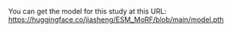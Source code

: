 
You can get the model for this study at this URL: https://huggingface.co/jiasheng/ESM_MoRF/blob/main/model.pth
